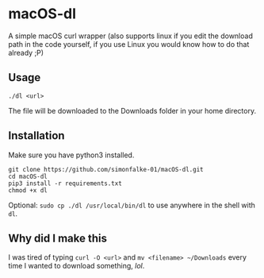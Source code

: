# macOS-dl
A simple macOS curl wrapper (also supports linux if you edit the download path in the code yourself, if you use Linux you would know how to do that already ;P)

## Usage
```
./dl <url>
```
The file will be downloaded to the Downloads folder in your home directory.

## Installation
Make sure you have python3 installed.
```
git clone https://github.com/simonfalke-01/macOS-dl.git
cd macOS-dl
pip3 install -r requirements.txt
chmod +x dl
```
Optional: `sudo cp ./dl /usr/local/bin/dl` to use anywhere in the shell with `dl`.

## Why did I make this
I was tired of typing `curl -O <url>` and `mv <filename> ~/Downloads` every time I wanted to download something, *lol*.
